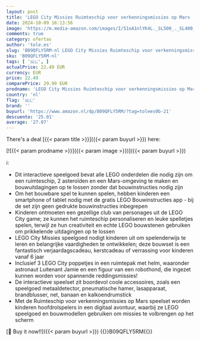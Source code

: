 ```yaml
---
layout: post
title: 'LEGO City Missies Ruimteschip voor verkenningsmissies op Mars  Speelgoed met Interactieve Game App vol Avonturen  Cadeau Idee voor Kinderen  Jongens en Meisjes 60354'
date: 2024-10-09 16:13:56
image: 'https://m.media-amazon.com/images/I/51oA1nlYK4L._SL500_._SL400_.jpg'
comments: true
category: ofertas
author: 'tole.es'
slug: 'B09QFLY5RM-nl LEGO City Missies Ruimteschip voor verkenningsmissies op...'
sku: 'B09QFLY5RM-nl'
tags: [ '🇳🇱', ]
actualPrice: 22.49 EUR
currency: EUR
price: 22.49
comparePrice: 29.99 EUR
prodname: 'LEGO City Missies Ruimteschip voor verkenningsmissies op Mars  Speelgoed met Interactieve Game App vol Avonturen  Cadeau Idee voor Kinderen  Jongens en Meisjes 60354'
country: 'nl'
flag: '🇳🇱'
brand: ''
buyurl: 'https://www.amazon.nl/dp/B09QFLY5RM/?tag=tolees0b-21'
descuento: '25.01'
average: '27.07'
---
```


There's a deal [{{< param title >}}]({{< param buyurl >}})  here:

[![{{< param prodname >}}]({{< param image >}})]({{< param buyurl >}})

ℹ️:

- Dit interactieve speelgoed bevat alle LEGO onderdelen die nodig zijn om een ruimteschip, 2 asteroïden en een Mars-omgeving te maken en bouwuitdagingen op te lossen zonder dat bouwinstructies nodig zijn
- Om het bouwbare spel te kunnen spelen, hebben kinderen een smartphone of tablet nodig met de gratis LEGO Bouwinstructies app - bij de set zijn geen gedrukte bouwinstructies inbegrepen
- Kinderen ontmoeten een gezellige club van personages uit de LEGO City game; ze kunnen het ruimteschip personaliseren en leuke spelletjes spelen, terwijl ze hun creativiteit en echte LEGO bouwstenen gebruiken om prikkelende uitdagingen op te lossen
- LEGO City Missies speelgoed nodigt kinderen uit om spelenderwijs te leren en belangrijke vaardigheden te ontwikkelen; deze bouwset is een fantastisch verjaardagscadeau, kerstcadeau of verrassing voor kinderen vanaf 6 jaar
- Inclusief 3 LEGO City poppetjes in een ruimtepak met helm, waaronder astronaut Luitenant Jamie en een figuur van een robothond, die ingezet kunnen worden voor spannende reddingsmissies!
- De interactieve speelset zit boordevol coole accessoires, zoals een speelgoed metaaldetector, pneumatische hamer, lasapparaat, brandblusser, net, banaan en kalkoendrumstick
- Met de Ruimteschip voor verkenningsmissies op Mars speelset worden kinderen hoofdrolspelers in een digitaal avontuur, waarbij ze LEGO speelgoed en bouwmodellen gebruiken om missies te volbrengen op het scherm

[🛒 Buy it now!!]({{< param buyurl >}})
{{<world>}}B09QFLY5RM{{</world>}}
